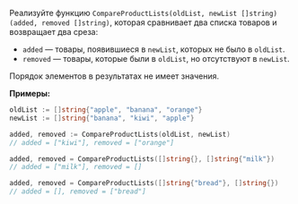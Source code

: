 Реализуйте функцию `CompareProductLists(oldList, newList []string) (added, removed []string)`, которая сравнивает два списка товаров и возвращает два среза:

- `added` — товары, появившиеся в `newList`, которых не было в `oldList`.
- `removed` — товары, которые были в `oldList`, но отсутствуют в `newList`.

Порядок элементов в результатах не имеет значения.

**Примеры:**

```go
oldList := []string{"apple", "banana", "orange"}
newList := []string{"banana", "kiwi", "apple"}

added, removed := CompareProductLists(oldList, newList)
// added = ["kiwi"], removed = ["orange"]

added, removed = CompareProductLists([]string{}, []string{"milk"})
// added = ["milk"], removed = []

added, removed = CompareProductLists([]string{"bread"}, []string{})
// added = [], removed = ["bread"]
```
